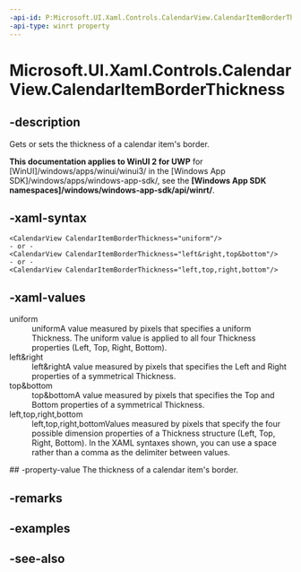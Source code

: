 ```yaml
---
-api-id: P:Microsoft.UI.Xaml.Controls.CalendarView.CalendarItemBorderThickness
-api-type: winrt property
---
```


<!-- Property syntax
public Windows.UI.Xaml.Thickness CalendarItemBorderThickness { get;  set; }
-->

# Microsoft.UI.Xaml.Controls.CalendarView.CalendarItemBorderThickness

## -description
Gets or sets the thickness of a calendar item's border.

**This documentation applies to WinUI 2 for UWP** for [WinUI]/windows/apps/winui/winui3/ in the [Windows App SDK]/windows/apps/windows-app-sdk/, see the **[Windows App SDK namespaces]/windows/windows-app-sdk/api/winrt/**.

## -xaml-syntax
```xaml
<CalendarView CalendarItemBorderThickness="uniform"/>
- or -
<CalendarView CalendarItemBorderThickness="left&right,top&bottom"/>
- or -
<CalendarView CalendarItemBorderThickness="left,top,right,bottom"/>

```


## -xaml-values
<dl><dt>uniform</dt><dd>uniformA value measured by pixels that specifies a uniform Thickness. The uniform value is applied to all four Thickness properties (Left, Top, Right, Bottom).</dd>
<dt>left&amp;right</dt><dd>left&amp;rightA value measured by pixels that specifies the Left and Right properties of a symmetrical Thickness.</dd>
<dt>top&amp;bottom</dt><dd>top&amp;bottomA value measured by pixels that specifies the Top and Bottom properties of a symmetrical Thickness.</dd>
<dt>left,top,right,bottom</dt><dd>left,top,right,bottomValues measured by pixels that specify the four possible dimension properties of a Thickness structure (Left, Top, Right, Bottom). In the XAML syntaxes shown, you can use a space rather than a comma as the delimiter between values.</dd>
</dl>
## -property-value
The thickness of a calendar item's border.

## -remarks

## -examples

## -see-also
